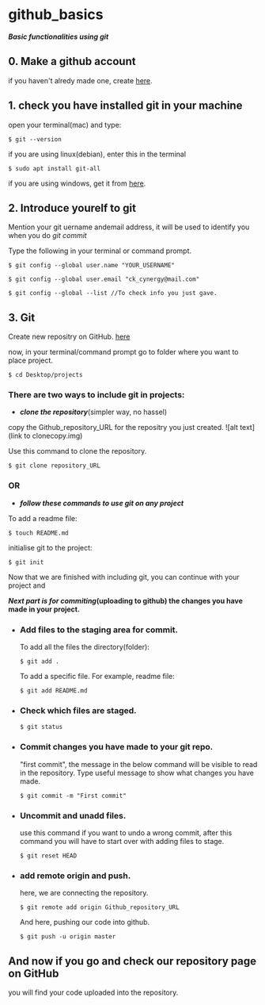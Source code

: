 # github_basics
***Basic functionalities using git***

## 0. Make a github account
if you haven't alredy made one, create [here](https://github.com/join).

## 1. check you have installed git in your machine

open your terminal(mac) and type: 
```
$ git --version
```
if you are using linux(debian), enter this in the terminal
```
$ sudo apt install git-all
```
if you are using windows, get it from [here](https://gitforwindows.org/).

## 2. Introduce yourelf to git

Mention your git uername andemail address, it will be used to identify you when you do *git commit*

Type the following in your terminal or command prompt.
```
$ git config --global user.name "YOUR_USERNAME"
```
```
$ git config --global user.email "ck_cynergy@mail.com"
```
```
$ git config --global --list //To check info you just gave.
```
## 3. Git

Create new repositry on GitHub. [here](https://github.com/new)

now, in your terminal/command prompt go to folder where you want to place project.
```
$ cd Desktop/projects
```
### There are two ways to include git in projects:

- **_clone the repository_**(simpler way, no hassel)

copy the Github_repository_URL for the repositry you just created.
![alt text](link to clonecopy.img)

Use this command to clone the repository.
```
$ git clone repository_URL
```

### OR

- **_follow these commands to use git on any project_**

To add a readme file:
```
$ touch README.md
```
initialise git to the project:
```
$ git init
```

Now that we are finished with including git, you can continue with your project and 

**_Next part is for commiting_(uploading to github) the changes you have made in your project.**
  * ### Add files to the staging area for commit.
    To add all the files the directory(folder):
    ```
    $ git add .   
    ```
    To add a specific file. For example, readme file:
    ```
    $ git add README.md
    ```
  * ### Check which files are staged.
    ```
    $ git status
    ```
  * ### Commit changes you have made to your git repo.
    "first commit", the message in the below command will be visible to read in the repository. Type useful message to show what changes you have made.    
    ```
    $ git commit -m "First commit"
    ```
  * ### Uncommit and unadd files.
    use this command if you want to undo a wrong commit, after this command you will have to start over with adding files to stage.
    ```
    $ git reset HEAD
    ```
  * ### add remote origin and push.
    here, we are connecting the repository.
    ```
    $ git remote add origin Github_repository_URL
    ```
    And here, pushing our code into github.
    ```
    $ git push -u origin master
    ```
## And now if you go and check our repository page on GitHub
you will find your code uploaded into the repository.
